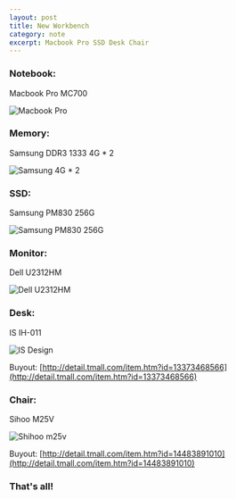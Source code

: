 ```yaml
---
layout: post
title: New Workbench
category: note
excerpt: Macbook Pro SSD Desk Chair
---
```


### Notebook:

Macbook Pro MC700

![Macbook Pro](http://f.cl.ly/items/1N0O0h0J1k2A091Y1y1w/Screen%20Shot%202012-08-06%20at%2011.17.14%20AM.png)

### Memory:

Samsung DDR3 1333 4G * 2

![Samsung 4G * 2](http://f.cl.ly/items/3j1x2r3i430p1Q2Q0E2D/Screen%20Shot%202012-08-06%20at%2011.13.30%20AM.png)

### SSD:

Samsung PM830 256G

![Samsung PM830 256G](http://f.cl.ly/items/1m2n0N3D1c281D143900/Screen%20Shot%202012-08-06%20at%2010.29.24%20AM.png)

### Monitor:

Dell U2312HM

![Dell U2312HM](http://f.cl.ly/items/23010W201Q3U2e2H3k1n/Screen%20Shot%202012-08-06%20at%2010.25.39%20AM.png)

### Desk:

IS IH-011

![IS Design](http://f.cl.ly/items/1f2L2k351F080P0f3S0l/Screen%20Shot%202012-08-06%20at%2010.39.13%20AM.png)

Buyout: [http://detail.tmall.com/item.htm?id=13373468566](http://detail.tmall.com/item.htm?id=13373468566)

### Chair:

Sihoo M25V

![Shihoo m25v](http://f.cl.ly/items/3N2F2A2B31021D2b0W3Y/Screen%20Shot%202012-08-06%20at%2010.48.09%20AM.png)

Buyout: [http://detail.tmall.com/item.htm?id=14483891010](http://detail.tmall.com/item.htm?id=14483891010)

### That's all!
